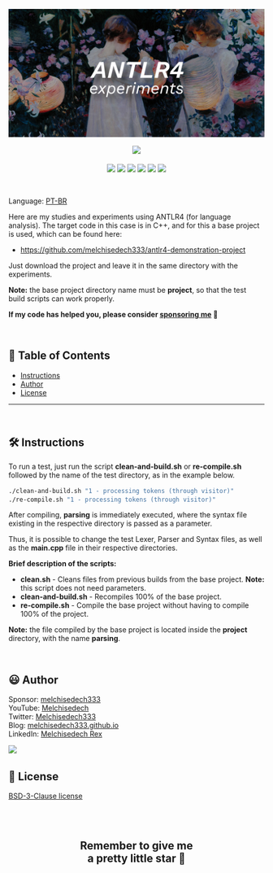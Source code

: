 
<p align='center'>
    <img src="extras/images/banner.jpg" >
</p>

<p align="center">
    <a href="https://github.com/sponsors/melchisedech333"><img src="https://img.shields.io/badge/sponsor-30363D?style=for-the-badge&logo=GitHub-Sponsors&logoColor=#white" ></a>
    <br><br>
    <img src="https://badgen.net/badge/love level/7 of 10/purple" >
    <img src="https://img.shields.io/github/languages/count/melchisedech333/antlr4-experiments?color=%23f34b7d" >
    <img src="https://img.shields.io/github/languages/top/melchisedech333/antlr4-experiments?color=%23f34b7d" >
    <img src="https://img.shields.io/github/directory-file-count/melchisedech333/antlr4-experiments" >
    <img src="https://img.shields.io/github/repo-size/melchisedech333/antlr4-experiments" >
    <img src="https://img.shields.io/github/license/melchisedech333/antlr4-experiments" >
</p>

<br>

Language: <a href="readme-pt.md">PT-BR</a>

Here are my studies and experiments using ANTLR4 (for language analysis). The target code in this case is in C++, and for this a base project is used, which can be found here:

- https://github.com/melchisedech333/antlr4-demonstration-project

Just download the project and leave it in the same directory with the experiments.

<b>Note:</b> the base project directory name must be <b>project</b>, so that the test build scripts can work properly.

**If my code has helped you, please consider [sponsoring me](https://github.com/sponsors/melchisedech333) :blue_heart:** 

<br>

:bookmark_tabs: Table of Contents
-----
* [Instructions](#hammer_and_wrench-instructions)
* [Author](#smiley-author)
* [License](#scroll-license)
-----

<br>

:hammer_and_wrench: Instructions
---

To run a test, just run the script <b>clean-and-build.sh</b> or <b>re-compile.sh</b> followed by the name of the test directory, as in the example below.

```bash
./clean-and-build.sh "1 - processing tokens (through visitor)"
./re-compile.sh "1 - processing tokens (through visitor)"
```

After compiling, <b>parsing</b> is immediately executed, where the syntax file existing in the respective directory is passed as a parameter.

Thus, it is possible to change the test Lexer, Parser and Syntax files, as well as the <b>main.cpp</b> file in their respective directories.

<b>Brief description of the scripts:</b>
- <b>clean.sh</b> - Cleans files from previous builds from the base project. <b>Note:</b> this script does not need parameters.
- <b>clean-and-build.sh</b> - Recompiles 100% of the base project.
- <b>re-compile.sh</b> - Compile the base project without having to compile 100% of the project.

<b>Note:</b> the file compiled by the base project is located inside the <b>project</b> directory, with the name <b>parsing</b>.

<br>

:smiley: Author
---

Sponsor: [melchisedech333](https://github.com/sponsors/melchisedech333)<br>
YouTube: [Melchisedech](https://www.youtube.com/channel/UC4Sh4wxncr5arnydpUfWPKw)<br>
Twitter: [Melchisedech333](https://twitter.com/Melchisedech333)<br>
Blog: [melchisedech333.github.io](https://melchisedech333.github.io/)<br>
LinkedIn: [Melchisedech Rex](https://www.linkedin.com/in/melchisedech-rex-724152235/)

<img src="https://github.com/melchisedech333.png?size=200" height="100" />

<br>

:scroll: License
---

[ BSD-3-Clause license](./license)

<br><br>

<div align="center">

## Remember to give me <br> a pretty little star :star_struck:

</div>


